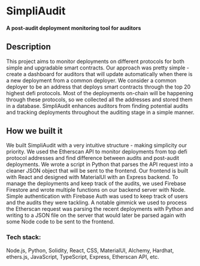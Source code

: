 # SimpliAudit

#### A post-audit deployment monitoring tool for auditors

## Description 
This project aims to monitor deployments on different protocols for both simple and upgradable smart contracts. Our approach was pretty simple - create a dashboard for auditors that will update automatically when there is a new deployment from a common deployer. We consider a common deployer to be an address that deploys smart contracts through the top 20 highest defi protocols. Most of the deployments on-chain will be happening through these protocols, so we collected all the addresses and stored them in a database. SimpliAudit enhances auditors from finding potential audits and tracking deployments throughout the auditing stage in a simple manner.

## How we built it
We built SimpliAudit with a very intuitive structure - making simplicity our priority. We used the Etherscan API to monitor deployments from top defi protocol addresses and find difference between audits and post-audit deployments. We wrote a script in Python that parses the API request into a cleaner JSON object that will be sent to the frontend. Our frontend is built with React and designed with MaterialUI with an Express backend. To manage the deployments and keep track of the audits, we used Firebase Firestore and wrote multiple functions on our backend server with Node. Simple authentication with Firebase Auth was used to keep track of users and the audits they were tackling. A notable gimmick we used to process the Etherscan request was parsing the recent deployments with Python and writing to a JSON file on the server that would later be parsed again with some Node code to be sent to the frontend.

### Tech stack:
Node.js, Python, Solidity, React, CSS, MaterialUI, Alchemy, Hardhat, ethers.js, JavaScript, TypeScript, Express, Etherscan API, etc.
